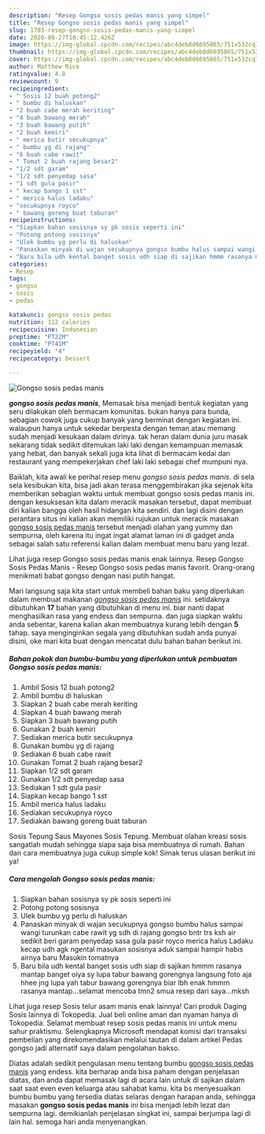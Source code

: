 ```yaml
---
description: "Resep Gongso sosis pedas manis yang simpel"
title: "Resep Gongso sosis pedas manis yang simpel"
slug: 1703-resep-gongso-sosis-pedas-manis-yang-simpel
date: 2020-08-27T10:45:12.426Z
image: https://img-global.cpcdn.com/recipes/abc4deb8d6695865/751x532cq70/gongso-sosis-pedas-manis-foto-resep-utama.jpg
thumbnail: https://img-global.cpcdn.com/recipes/abc4deb8d6695865/751x532cq70/gongso-sosis-pedas-manis-foto-resep-utama.jpg
cover: https://img-global.cpcdn.com/recipes/abc4deb8d6695865/751x532cq70/gongso-sosis-pedas-manis-foto-resep-utama.jpg
author: Matthew Rice
ratingvalue: 4.8
reviewcount: 9
recipeingredient:
- " Sosis 12 buah potong2"
- " bumbu di haluskan"
- "2 buah cabe merah keriting"
- "4 buah bawang merah"
- "3 buah bawang putih"
- "2 buah kemiri"
- " merica butir secukupnya"
- " bumbu yg di rajang"
- "6 buah cabe rawit"
- " Tomat 2 buah rajang besar2"
- "1/2 sdt garam"
- "1/2 sdt penyedap sasa"
- "1 sdt gula pasir"
- " kecap bango 1 sst"
- " merica halus ladaku"
- "secukupnya royco"
- " bawang goreng buat taburan"
recipeinstructions:
- "Siapkan bahan sosisnya sy pk sosis seperti ini"
- "Potong potong sosisnya"
- "Ulek bumbu yg perlu di haluskan"
- "Panaskan minyak di wajan secukupnya gongso bumbu halus sampai wangi turunkan cabe rawit yg sdh di rajang gongso bntr trs ksh air sedikit beri garam penyedap sasa gula pasir royco merica halus Ladaku kecap udh agk ngental masukan sosisnya aduk sampai hampir habis airnya baru Masukin tomatnya"
- "Baru bila udh kental banget sosis udh siap di sajikan hmmm rasanya mantap banget oiya sy lupa tabur bawang gorengnya langsung foto aja hhee jng lupa yah tabur bawang gorengnya biar lbh enak hmmm rasanya mantap...selamat mencoba tmn2 smua resep dari saya...mksh"
categories:
- Resep
tags:
- gongso
- sosis
- pedas

katakunci: gongso sosis pedas 
nutrition: 112 calories
recipecuisine: Indonesian
preptime: "PT22M"
cooktime: "PT41M"
recipeyield: "4"
recipecategory: Dessert

---
```



![Gongso sosis pedas manis](https://img-global.cpcdn.com/recipes/abc4deb8d6695865/751x532cq70/gongso-sosis-pedas-manis-foto-resep-utama.jpg)

<b><i>gongso sosis pedas manis</i></b>, Memasak bisa menjadi bentuk kegiatan yang seru dilakukan oleh bermacam komunitas. bukan hanya para bunda, sebagian cowok juga cukup banyak yang berminat dengan kegiatan ini. walaupun hanya untuk sekedar berpesta dengan teman atau memang sudah menjadi kesukaan dalam dirinya. tak heran dalam dunia juru masak sekarang tidak sedikit ditemukan laki laki dengan kemampuan memasak yang hebat, dan banyak sekali juga kita lihat di bermacam kedai dan restaurant yang mempekerjakan chef laki laki sebagai chef mumpuni nya.

Baiklah, kita awali ke perihal resep menu <i>gongso sosis pedas manis</i>. di sela sela kesibukan kita, bisa jadi akan terasa menggembirakan jika sejenak kita memberikan sebagian waktu untuk membuat gongso sosis pedas manis ini. dengan kesuksesan kita dalam meracik masakan tersebut, dapat membuat diri kalian bangga oleh hasil hidangan kita sendiri. dan lagi disini dengan perantara situs ini kalian akan memiliki rujukan untuk meracik masakan <u>gongso sosis pedas manis</u> tersebut menjadi olahan yang yummy dan sempurna, oleh karena itu ingat ingat alamat laman ini di gadget anda sebagai salah satu referensi kalian dalam membuat menu baru yang lezat.

Lihat juga resep Gongso sosis pedas manis enak lainnya. Resep Gongso Sosis Pedas Manis - Resep Gongso sosis pedas manis favorit. Orang-orang menikmati babat gongso dengan nasi putih hangat.


Mari langsung saja kita start untuk membeli bahan baku yang diperlukan dalam membuat makanan <u><i>gongso sosis pedas manis</i></u> ini. setidaknya dibutuhkan <b>17</b> bahan yang dibutuhkan di menu ini. biar nanti dapat menghasilkan rasa yang endess dan sempurna. dan juga siapkan waktu anda sebentar, karena kalian akan membuatnya kurang lebih dengan <b>5</b> tahap. saya menginginkan segala yang dibutuhkan sudah anda punyai disini, oke mari kita buat dengan mencatat dulu bahan bahan berikut ini.

<!--inarticleads1-->

##### Bahan pokok dan bumbu-bumbu yang diperlukan untuk pembuatan Gongso sosis pedas manis:

1. Ambil  Sosis 12 buah potong2
1. Ambil  bumbu di haluskan
1. Siapkan 2 buah cabe merah keriting
1. Siapkan 4 buah bawang merah
1. Siapkan 3 buah bawang putih
1. Gunakan 2 buah kemiri
1. Sediakan  merica butir secukupnya
1. Gunakan  bumbu yg di rajang
1. Sediakan 6 buah cabe rawit
1. Gunakan  Tomat 2 buah rajang besar2
1. Siapkan 1/2 sdt garam
1. Gunakan 1/2 sdt penyedap sasa
1. Sediakan 1 sdt gula pasir
1. Siapkan  kecap bango 1 sst
1. Ambil  merica halus ladaku
1. Sediakan secukupnya royco
1. Sediakan  bawang goreng buat taburan


Sosis Tepung Saus Mayones Sosis Tepung. Membuat olahan kreasi sosis sangatlah mudah sehingga siapa saja bisa membuatnya di rumah. Bahan dan cara membuatnya juga cukup simple kok! Simak terus ulasan berikut ini ya! 

<!--inarticleads2-->

##### Cara mengolah Gongso sosis pedas manis:

1. Siapkan bahan sosisnya sy pk sosis seperti ini
1. Potong potong sosisnya
1. Ulek bumbu yg perlu di haluskan
1. Panaskan minyak di wajan secukupnya gongso bumbu halus sampai wangi turunkan cabe rawit yg sdh di rajang gongso bntr trs ksh air sedikit beri garam penyedap sasa gula pasir royco merica halus Ladaku kecap udh agk ngental masukan sosisnya aduk sampai hampir habis airnya baru Masukin tomatnya
1. Baru bila udh kental banget sosis udh siap di sajikan hmmm rasanya mantap banget oiya sy lupa tabur bawang gorengnya langsung foto aja hhee jng lupa yah tabur bawang gorengnya biar lbh enak hmmm rasanya mantap...selamat mencoba tmn2 smua resep dari saya...mksh


Lihat juga resep Sosis telur asam manis enak lainnya! Cari produk Daging Sosis lainnya di Tokopedia. Jual beli online aman dan nyaman hanya di Tokopedia. Selamat membuat resep sosis pedas manis ini untuk menu sahur praktismu. Selengkapnya Microsoft mendapat komisi dari transaksi pembelian yang direkomendasikan melalui tautan di dalam artikel Pedas gongso jadi alternatif saya dalam pengolahan bakso. 

Diatas adalah sedikit pengulasan menu tentang bumbu <u>gongso sosis pedas manis</u> yang endess. kita berharap anda bisa paham dengan penjelasan diatas, dan anda dapat memasak lagi di acara lain untuk di sajikan dalam saat saat even even keluarga atau sahabat kamu. kita bs menyesuaikan bumbu bumbu yang tersedia diatas selaras dengan harapan anda, sehingga masakan <b>gongso sosis pedas manis</b> ini bisa menjadi lebih lezat dan sempurna lagi. demikianlah penjelasan singkat ini, sampai berjumpa lagi di lain hal. semoga hari anda menyenangkan.
